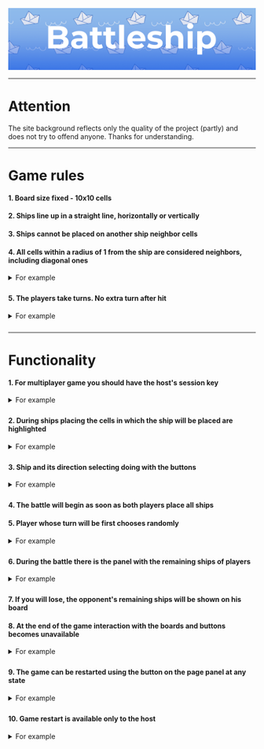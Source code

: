 <div align="center">
  <img src="media/Logo.png">
</div>

__________________________________________________________________________________________________________________________________

# Attention

The site background reflects only the quality of the project (partly) and does not try to offend anyone. Thanks for understanding.

__________________________________________________________________________________________________________________________________

# Game rules

#### 1. Board size fixed - 10x10 cells
#### 2. Ships line up in a straight line, horizontally or vertically

#### 3. Ships cannot be placed on another ship neighbor cells
#### 4. All cells within a radius of 1 from the ship are considered neighbors, including diagonal ones

<details style="margin-bottom:25px">
  <summary>For example</summary>
  
  <div style="display:flex; justify-content:space-evenly">
    <img src="media/Rules/Rules-1-2.png" title="Rules 1-2" width="400px">
    <img src="media/Rules/Rules-3-4.png" title="Rules 3-4" width="400px">
  </div>
</details>


#### 5. The players take turns. No extra turn after hit
<details style="margin-bottom:25px">
  <summary>For example</summary>

  ![Rules-5](media/Rules/Rules-5.gif)
</details>


__________________________________________________________________________________________________________________________________

# Functionality

#### 1. For multiplayer game you should have the host's session key
<details style="margin-bottom:25px">
  <summary>For example</summary>

  ![Func-1](media/Functionality/Func-1.gif)
</details>

#### 2. During ships placing the cells in which the ship will be placed are highlighted
<details style="margin-bottom:25px">
  <summary>For example</summary>

  ![Func-2](media/Functionality/Func-2.gif)
</details>

#### 3. Ship and its direction selecting doing with the buttons
<details style="margin-bottom:25px">
  <summary>For example</summary>

  ![Func-3](media/Functionality/Func-3.png)
</details>

#### 4. The battle will begin as soon as both players place all ships
#### 5. Player whose turn will be first chooses randomly
<details style="margin-bottom:25px">
  <summary>For example</summary>

  ![Func-4-5](media/Functionality/Func-4-5.gif)
</details>

#### 6. During the battle there is the panel with the remaining ships of players
<details style="margin-bottom:25px">
  <summary>For example</summary>

  ![Func-6](media/Functionality/Func-6.png)
</details>

#### 7. If you will lose, the opponent's remaining ships will be shown on his board
#### 8. At the end of the game interaction with the boards and buttons becomes unavailable
<details style="margin-bottom:25px">
  <summary>For example</summary>

  ![Func-7-8](media/Functionality/Func-7-8.png)
</details>

#### 9. The game can be restarted using the button on the page panel at any state
<details style="margin-bottom:25px">
  <summary>For example</summary>

  ![Func-9](media/Functionality/Func-9.gif)
</details>

#### 10. Game restart is available only to the host
<details style="margin-bottom:25px">
  <summary>For example</summary>

  ![Func-10](media/Functionality/Func-10.png)
</details>
